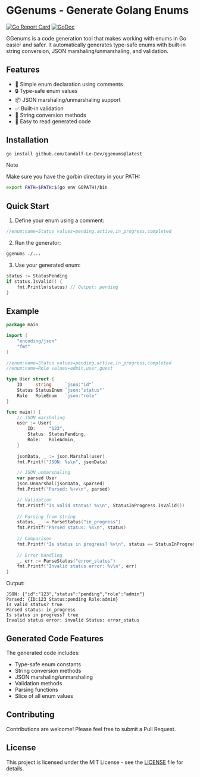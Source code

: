 # GGenums - Generate Golang Enums

[![Go Report Card](https://goreportcard.com/badge/github.com/Gandalf-Le-Dev/ggenums)](https://goreportcard.com/report/github.com/Gandalf-Le-Dev/ggenums)
[![GoDoc](https://godoc.org/github.com/Gandalf-Le-Dev/ggenums?status.svg)](https://godoc.org/github.com/Gandalf-Le-Dev/ggenums)

GGenums is a code generation tool that makes working with enums in Go easier and safer. It automatically generates type-safe enums with built-in string conversion, JSON marshaling/unmarshaling, and validation.

## Features

- 🚀 Simple enum declaration using comments
- 🔒 Type-safe enum values
- 📦 JSON marshaling/unmarshaling support
- ✅ Built-in validation
- 🔄 String conversion methods
- 📝 Easy to read generated code

## Installation

```bash
go install github.com/Gandalf-Le-Dev/ggenums@latest
```

> [!NOTE]
> Make sure you have the go/bin directory in your PATH:
> ```bash
> export PATH=$PATH:$(go env GOPATH)/bin
> ```

## Quick Start

1. Define your enum using a comment:
```go
//enum:name=Status values=pending,active,in_progress,completed
```

2. Run the generator:
```bash
ggenums ./...
```

3. Use your generated enum:
```go
status := StatusPending
if status.IsValid() {
    fmt.Println(status) // Output: pending
}
```

## Example

```go
package main

import (
    "encoding/json"
    "fmt"
)

//enum:name=Status values=pending,active,in_progress,completed
//enum:name=Role values=admin,user,guest

type User struct {
    ID     string     `json:"id"`
    Status StatusEnum `json:"status"`
    Role   RoleEnum   `json:"role"`
}

func main() {
    // JSON marshaling
    user := User{
        ID:     "123",
        Status: StatusPending,
        Role:   RoleAdmin,
    }
    
    jsonData, _ := json.Marshal(user)
    fmt.Printf("JSON: %s\n", jsonData)

    // JSON unmarshaling
    var parsed User
    json.Unmarshal(jsonData, &parsed)
    fmt.Printf("Parsed: %+v\n", parsed)

    // Validation
    fmt.Printf("Is valid status? %v\n", StatusInProgress.IsValid())
    
    // Parsing from string
    status, _ := ParseStatus("in_progress")
    fmt.Printf("Parsed status: %s\n", status)
    
    // Comparison
    fmt.Printf("Is status in progress? %v\n", status == StatusInProgress)
    
    // Error handling
    _, err := ParseStatus("error_status")
    fmt.Printf("Invalid status error: %v\n", err)
}
```

Output:
```
JSON: {"id":"123","status":"pending","role":"admin"}
Parsed: {ID:123 Status:pending Role:admin}
Is valid status? true
Parsed status: in_progress
Is status in progress? true
Invalid status error: invalid Status: error_status
```

## Generated Code Features

The generated code includes:
- Type-safe enum constants
- String conversion methods
- JSON marshaling/unmarshaling
- Validation methods
- Parsing functions
- Slice of all enum values

## Contributing

Contributions are welcome! Please feel free to submit a Pull Request.

## License

This project is licensed under the MIT License - see the [LICENSE](LICENSE) file for details.